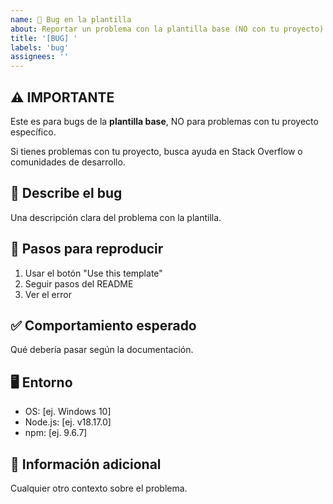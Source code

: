 ```yaml
---
name: 🐛 Bug en la plantilla
about: Reportar un problema con la plantilla base (NO con tu proyecto)
title: '[BUG] '
labels: 'bug'
assignees: ''
---
```


## ⚠️ IMPORTANTE
Este es para bugs de la **plantilla base**, NO para problemas con tu proyecto específico.

Si tienes problemas con tu proyecto, busca ayuda en Stack Overflow o comunidades de desarrollo.

## 🐛 Describe el bug
Una descripción clara del problema con la plantilla.

## 🔄 Pasos para reproducir
1. Usar el botón "Use this template"
2. Seguir pasos del README
3. Ver el error

## ✅ Comportamiento esperado
Qué debería pasar según la documentación.

## 🖥️ Entorno
- OS: [ej. Windows 10]
- Node.js: [ej. v18.17.0]
- npm: [ej. 9.6.7]

## 📝 Información adicional
Cualquier otro contexto sobre el problema.
